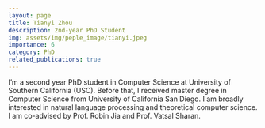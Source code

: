 ```yaml
---
layout: page
title: Tianyi Zhou
description: 2nd-year PhD Student
img: assets/img/peple_image/tianyi.jpeg
importance: 6
category: PhD
related_publications: true
---
```



I’m a second year PhD student in Computer Science at University of Southern California (USC). Before that, I received master degree in Computer Science from University of California San Diego. I am broadly interested in natural language processing and theoretical computer science. I am co-advised by Prof. Robin Jia and Prof. Vatsal Sharan.